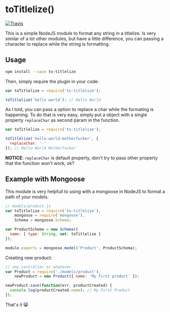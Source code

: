 toTitlelize()
============

[![Travis](http://img.shields.io/travis/pedronauck/to-titlelize/master.svg)](https://travis-ci.org/pedronauck/to-titlelize)

This is a simple NodeJS module to format any string in a titlelize. Is very similar of a lot other modules, but have a little difference, you can passing a character to replace while the string is formatting.

## Usage

```bash
npm install --save to-titlelize
```

Then, simply require the plugin in your code:

```js
var toTitlelize = require('to-titlelize');

toTitlelize('hello world'); // Hello World
```

As I told, you can pass a option to replace a char while the formating is happening. To do that is very easy, simply put a object with a single property `replaceChar` as second param in the function.

```js
var toTitlelize = require('to-titlelize');

toTitlelize('hello-world-motherfucker', {
  replaceChar: '-'
}); // Hello World Motherfucker
```

**NOTICE**: `replaceChar` is default property, don't try to pass other property that the function won't work, ok?

## Example with Mongoose

This module is very helpfull to using with a mongoose in NodeJS to format a path of your models.

```js
// models/product.js
var toTitlelize = require('to-titlelize'),
    mongoose = require('mongoose'),
    Schema = mongoose.Schema;

var ProductSchema = new Schema({
  name: { type: String, set: toTitlelize }
});

module.exports = mongoose.model('Product', ProductSchema);
```

Creating new product:

```js
// any controller or whatever
var Product = require('./models/product'),
    newProduct = new Product({ name: 'My first product' });

newProduct.save(function(err, productCreated) {
  console.log(productCreated.name); // My First Product
});
```

That's it :smile_cat:
